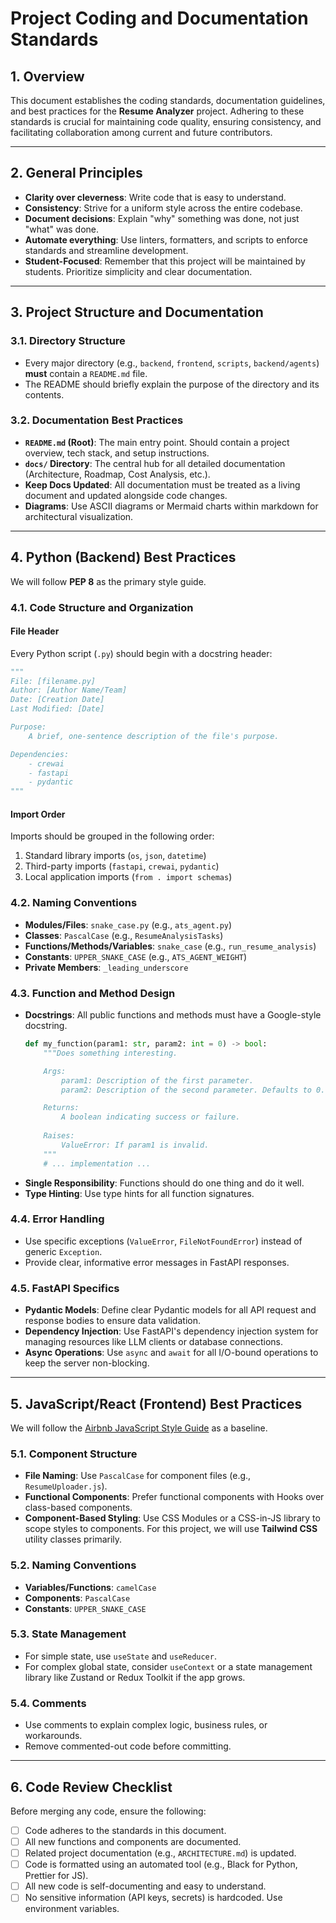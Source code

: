 # Project Coding and Documentation Standards

## 1. Overview

This document establishes the coding standards, documentation guidelines, and best practices for the **Resume Analyzer** project. Adhering to these standards is crucial for maintaining code quality, ensuring consistency, and facilitating collaboration among current and future contributors.

---

## 2. General Principles

- **Clarity over cleverness**: Write code that is easy to understand.
- **Consistency**: Strive for a uniform style across the entire codebase.
- **Document decisions**: Explain "why" something was done, not just "what" was done.
- **Automate everything**: Use linters, formatters, and scripts to enforce standards and streamline development.
- **Student-Focused**: Remember that this project will be maintained by students. Prioritize simplicity and clear documentation.

---

## 3. Project Structure and Documentation

### 3.1. Directory Structure

- Every major directory (e.g., `backend`, `frontend`, `scripts`, `backend/agents`) **must** contain a `README.md` file.
- The README should briefly explain the purpose of the directory and its contents.

### 3.2. Documentation Best Practices

- **`README.md` (Root)**: The main entry point. Should contain a project overview, tech stack, and setup instructions.
- **`docs/` Directory**: The central hub for all detailed documentation (Architecture, Roadmap, Cost Analysis, etc.).
- **Keep Docs Updated**: All documentation must be treated as a living document and updated alongside code changes.
- **Diagrams**: Use ASCII diagrams or Mermaid charts within markdown for architectural visualization.

---

## 4. Python (Backend) Best Practices

We will follow **PEP 8** as the primary style guide.

### 4.1. Code Structure and Organization

#### File Header
Every Python script (`.py`) should begin with a docstring header:
```python
"""
File: [filename.py]
Author: [Author Name/Team]
Date: [Creation Date]
Last Modified: [Date]

Purpose:
    A brief, one-sentence description of the file's purpose.

Dependencies:
    - crewai
    - fastapi
    - pydantic
"""
```

#### Import Order
Imports should be grouped in the following order:
1.  Standard library imports (`os`, `json`, `datetime`)
2.  Third-party imports (`fastapi`, `crewai`, `pydantic`)
3.  Local application imports (`from . import schemas`)

### 4.2. Naming Conventions

- **Modules/Files**: `snake_case.py` (e.g., `ats_agent.py`)
- **Classes**: `PascalCase` (e.g., `ResumeAnalysisTasks`)
- **Functions/Methods/Variables**: `snake_case` (e.g., `run_resume_analysis`)
- **Constants**: `UPPER_SNAKE_CASE` (e.g., `ATS_AGENT_WEIGHT`)
- **Private Members**: `_leading_underscore`

### 4.3. Function and Method Design

- **Docstrings**: All public functions and methods must have a Google-style docstring.
  ```python
  def my_function(param1: str, param2: int = 0) -> bool:
      """Does something interesting.

      Args:
          param1: Description of the first parameter.
          param2: Description of the second parameter. Defaults to 0.

      Returns:
          A boolean indicating success or failure.
      
      Raises:
          ValueError: If param1 is invalid.
      """
      # ... implementation ...
  ```
- **Single Responsibility**: Functions should do one thing and do it well.
- **Type Hinting**: Use type hints for all function signatures.

### 4.4. Error Handling

- Use specific exceptions (`ValueError`, `FileNotFoundError`) instead of generic `Exception`.
- Provide clear, informative error messages in FastAPI responses.

### 4.5. FastAPI Specifics

- **Pydantic Models**: Define clear Pydantic models for all API request and response bodies to ensure data validation.
- **Dependency Injection**: Use FastAPI's dependency injection system for managing resources like LLM clients or database connections.
- **Async Operations**: Use `async` and `await` for all I/O-bound operations to keep the server non-blocking.

---

## 5. JavaScript/React (Frontend) Best Practices

We will follow the [Airbnb JavaScript Style Guide](https://github.com/airbnb/javascript) as a baseline.

### 5.1. Component Structure

- **File Naming**: Use `PascalCase` for component files (e.g., `ResumeUploader.js`).
- **Functional Components**: Prefer functional components with Hooks over class-based components.
- **Component-Based Styling**: Use CSS Modules or a CSS-in-JS library to scope styles to components. For this project, we will use **Tailwind CSS** utility classes primarily.

### 5.2. Naming Conventions

- **Variables/Functions**: `camelCase`
- **Components**: `PascalCase`
- **Constants**: `UPPER_SNAKE_CASE`

### 5.3. State Management

- For simple state, use `useState` and `useReducer`.
- For complex global state, consider `useContext` or a state management library like Zustand or Redux Toolkit if the app grows.

### 5.4. Comments

- Use comments to explain complex logic, business rules, or workarounds.
- Remove commented-out code before committing.

---

## 6. Code Review Checklist

Before merging any code, ensure the following:

- [ ] Code adheres to the standards in this document.
- [ ] All new functions and components are documented.
- [ ] Related project documentation (e.g., `ARCHITECTURE.md`) is updated.
- [ ] Code is formatted using an automated tool (e.g., Black for Python, Prettier for JS).
- [ ] All new code is self-documenting and easy to understand.
- [ ] No sensitive information (API keys, secrets) is hardcoded. Use environment variables.
